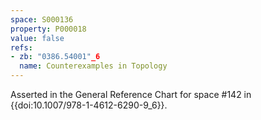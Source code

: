 ```yaml
---
space: S000136
property: P000018
value: false
refs:
- zb: "0386.54001"_6
  name: Counterexamples in Topology
---
```


Asserted in the General Reference Chart for space #142 in
{{doi:10.1007/978-1-4612-6290-9_6}}.
